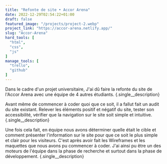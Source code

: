 ```yaml
---
title: "Refonte de site • Accor Arena"
date: 2022-12-29T02:54:22+01:00
draft: false
featured_image: "/projects/project-2.webp"
project_link: "https://accor-arena.netlify.app/"
slug: "Accor-Arena"
hard_tools: [
  "html",
  "css",
  "js"
]
manage_tools: [
  "trello",
  "github"
]
---
```


Dans le cadre d'un projet universitaire, J'ai dû faire la refonte du site de l'Accor Arena avec une équipe de 4 autres étudiants.
{.single__description}

Avant même de commencer à coder quoi que ce soit, il a fallut fait un audit du site existant. Relever les éléments positif et négatif du site, tester son accessibilité, vérifier que la navigation sur le site soit simple et intuitive.
{.single__description}

Une fois cela fait, en équipe nous avons déterminer quelle était le cible et comment présenter l'information sur le site pour que ce soit le plus simple et clair pour les visiteurs. C'est après avoir fait les Wireframes et les maquettes que nous avons pu commencer à coder. J'ai ainsi pu être un des moteurs de l'équipe dans la phase de recherche et surtout dans la phase de développement.
{.single__description}
